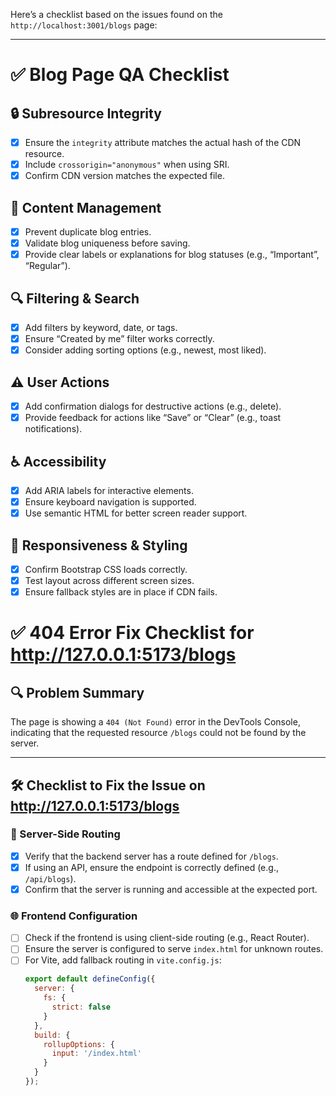 Here’s a checklist based on the issues found on the `http://localhost:3001/blogs` page:

---

# ✅ Blog Page QA Checklist

## 🔒 Subresource Integrity
- [x] Ensure the `integrity` attribute matches the actual hash of the CDN resource.
- [x] Include `crossorigin="anonymous"` when using SRI.
- [x] Confirm CDN version matches the expected file.

## 📝 Content Management
- [x] Prevent duplicate blog entries.
- [x] Validate blog uniqueness before saving.
- [x] Provide clear labels or explanations for blog statuses (e.g., “Important”, “Regular”).

## 🔍 Filtering & Search
- [x] Add filters by keyword, date, or tags.
- [x] Ensure “Created by me” filter works correctly.
- [x] Consider adding sorting options (e.g., newest, most liked).

## ⚠️ User Actions
- [x] Add confirmation dialogs for destructive actions (e.g., delete).
- [x] Provide feedback for actions like “Save” or “Clear” (e.g., toast notifications).

## ♿ Accessibility
- [x] Add ARIA labels for interactive elements.
- [x] Ensure keyboard navigation is supported.
- [x] Use semantic HTML for better screen reader support.

## 📱 Responsiveness & Styling
- [x] Confirm Bootstrap CSS loads correctly.
- [x] Test layout across different screen sizes.
- [x] Ensure fallback styles are in place if CDN fails.

# ✅ 404 Error Fix Checklist for http://127.0.0.1:5173/blogs

## 🔍 Problem Summary
The page is showing a `404 (Not Found)` error in the DevTools Console, indicating that the requested resource `/blogs` could not be found by the server.

---

## 🛠 Checklist to Fix the Issue on http://127.0.0.1:5173/blogs

### 🧭 Server-Side Routing
- [x] Verify that the backend server has a route defined for `/blogs`.
- [x] If using an API, ensure the endpoint is correctly defined (e.g., `/api/blogs`).
- [x] Confirm that the server is running and accessible at the expected port.

### 🌐 Frontend Configuration
- [ ] Check if the frontend is using client-side routing (e.g., React Router).
- [ ] Ensure the server is configured to serve `index.html` for unknown routes.
- [ ] For Vite, add fallback routing in `vite.config.js`:
  ```js
  export default defineConfig({
    server: {
      fs: {
        strict: false
      }
    },
    build: {
      rollupOptions: {
        input: '/index.html'
      }
    }
  });

